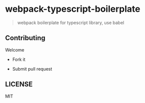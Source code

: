 # webpack-typescript-boilerplate

> webpack boilerplate for typescript library, use babel

## Contributing

Welcome

- Fork it

- Submit pull request

## LICENSE

MIT
